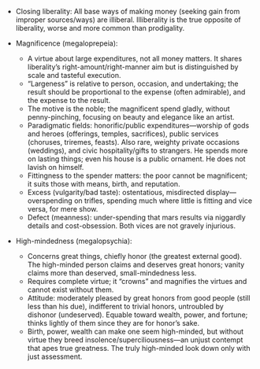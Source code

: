 - Closing liberality: All base ways of making money (seeking gain from improper sources/ways) are illiberal. Illiberality is the true opposite of liberality, worse and more common than prodigality.

- Magnificence (megaloprepeia):
  - A virtue about large expenditures, not all money matters. It shares liberality’s right-amount/right-manner aim but is distinguished by scale and tasteful execution.
  - “Largeness” is relative to person, occasion, and undertaking; the result should be proportional to the expense (often admirable), and the expense to the result.
  - The motive is the noble; the magnificent spend gladly, without penny-pinching, focusing on beauty and elegance like an artist.
  - Paradigmatic fields: honorific/public expenditures—worship of gods and heroes (offerings, temples, sacrifices), public services (choruses, triremes, feasts). Also rare, weighty private occasions (weddings), and civic hospitality/gifts to strangers. He spends more on lasting things; even his house is a public ornament. He does not lavish on himself.
  - Fittingness to the spender matters: the poor cannot be magnificent; it suits those with means, birth, and reputation.
  - Excess (vulgarity/bad taste): ostentatious, misdirected display—overspending on trifles, spending much where little is fitting and vice versa, for mere show.
  - Defect (meanness): under-spending that mars results via niggardly details and cost-obsession. Both vices are not gravely injurious.

- High-mindedness (megalopsychia):
  - Concerns great things, chiefly honor (the greatest external good). The high-minded person claims and deserves great honors; vanity claims more than deserved, small-mindedness less.
  - Requires complete virtue; it “crowns” and magnifies the virtues and cannot exist without them.
  - Attitude: moderately pleased by great honors from good people (still less than his due), indifferent to trivial honors, untroubled by dishonor (undeserved). Equable toward wealth, power, and fortune; thinks lightly of them since they are for honor’s sake.
  - Birth, power, wealth can make one seem high-minded, but without virtue they breed insolence/superciliousness—an unjust contempt that apes true greatness. The truly high-minded look down only with just assessment.